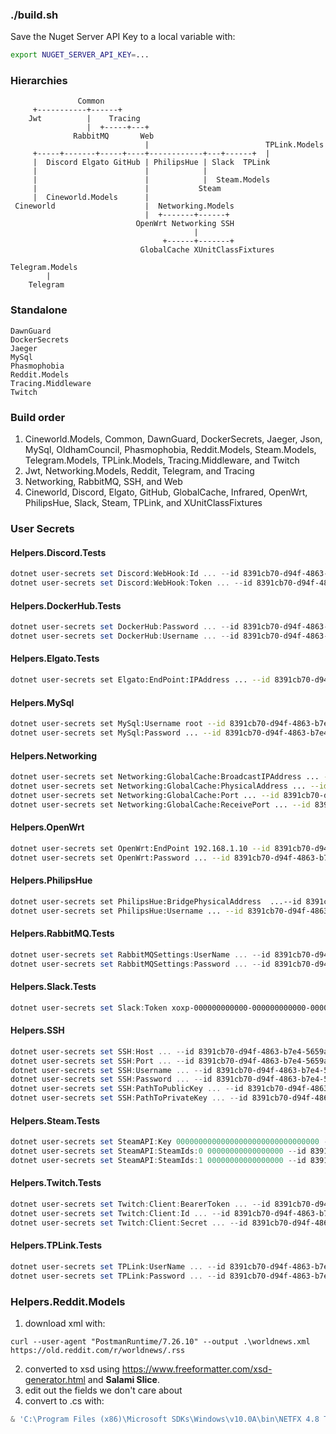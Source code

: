### ./build.sh ###
Save the Nuget Server API Key to a local variable with:
```bash
export NUGET_SERVER_API_KEY=...
```
### Hierarchies
```
               Common
     +-----------+------+
    Jwt          |    Tracing
                 |  +-----+---+
              RabbitMQ       Web
                              |                          TPLink.Models
     +-----+-------+-----+----+------------+---+------+  |
     |  Discord Elgato GitHub | PhilipsHue | Slack  TPLink
     |                        |            |
     |                        |            |  Steam.Models
     |                        |           Steam
     |  Cineworld.Models      |
 Cineworld                    |  Networking.Models
                              |  +-------+------+
                            OpenWrt Networking SSH
                                         |
                                  +------+-------+
                             GlobalCache XUnitClassFixtures

Telegram.Models
        |
    Telegram
```
### Standalone
```
DawnGuard
DockerSecrets
Jaeger
MySql
Phasmophobia
Reddit.Models
Tracing.Middleware
Twitch
```
### Build order
1. Cineworld.Models, Common, DawnGuard, DockerSecrets, Jaeger, Json, MySql, OldhamCouncil, Phasmophobia, Reddit.Models, Steam.Models, Telegram.Models, TPLink.Models, Tracing.Middleware, and Twitch
1. Jwt, Networking.Models, Reddit, Telegram, and Tracing
1. Networking, RabbitMQ, SSH, and Web
1. Cineworld, Discord, Elgato, GitHub, GlobalCache, Infrared, OpenWrt, PhilipsHue, Slack, Steam, TPLink, and XUnitClassFixtures
### User Secrets
#### Helpers.Discord.Tests
```powershell
dotnet user-secrets set Discord:WebHook:Id ... --id 8391cb70-d94f-4863-b7e4-5659af167bc6
dotnet user-secrets set Discord:WebHook:Token ... --id 8391cb70-d94f-4863-b7e4-5659af167bc6
```
#### Helpers.DockerHub.Tests
```powershell
dotnet user-secrets set DockerHub:Password ... --id 8391cb70-d94f-4863-b7e4-5659af167bc6
dotnet user-secrets set DockerHub:Username ... --id 8391cb70-d94f-4863-b7e4-5659af167bc6
```
#### Helpers.Elgato.Tests
```bash
dotnet user-secrets set Elgato:EndPoint:IPAddress ... --id 8391cb70-d94f-4863-b7e4-5659af167bc6
```
#### Helpers.MySql
```bash
dotnet user-secrets set MySql:Username root --id 8391cb70-d94f-4863-b7e4-5659af167bc6
dotnet user-secrets set MySql:Password ... --id 8391cb70-d94f-4863-b7e4-5659af167bc6
```
#### Helpers.Networking
```bash
dotnet user-secrets set Networking:GlobalCache:BroadcastIPAddress ... --id 8391cb70-d94f-4863-b7e4-5659af167bc6
dotnet user-secrets set Networking:GlobalCache:PhysicalAddress ... --id 8391cb70-d94f-4863-b7e4-5659af167bc6
dotnet user-secrets set Networking:GlobalCache:Port ... --id 8391cb70-d94f-4863-b7e4-5659af167bc6
dotnet user-secrets set Networking:GlobalCache:ReceivePort ... --id 8391cb70-d94f-4863-b7e4-5659af167bc6
```
#### Helpers.OpenWrt
```bash
dotnet user-secrets set OpenWrt:EndPoint 192.168.1.10 --id 8391cb70-d94f-4863-b7e4-5659af167bc6
dotnet user-secrets set OpenWrt:Password ... --id 8391cb70-d94f-4863-b7e4-5659af167bc6
```
#### Helpers.PhilipsHue
```bash
dotnet user-secrets set PhilipsHue:BridgePhysicalAddress  ...--id 8391cb70-d94f-4863-b7e4-5659af167bc6
dotnet user-secrets set PhilipsHue:Username ... --id 8391cb70-d94f-4863-b7e4-5659af167bc6
```
#### Helpers.RabbitMQ.Tests
```powershell
dotnet user-secrets set RabbitMQSettings:UserName ... --id 8391cb70-d94f-4863-b7e4-5659af167bc6
dotnet user-secrets set RabbitMQSettings:Password ... --id 8391cb70-d94f-4863-b7e4-5659af167bc6
```
#### Helpers.Slack.Tests
```powershell
dotnet user-secrets set Slack:Token xoxp-000000000000-000000000000-000000000000-00000000000000000000000000000000 --id 8391cb70-d94f-4863-b7e4-5659af167bc6
```
#### Helpers.SSH
```powershell
dotnet user-secrets set SSH:Host ... --id 8391cb70-d94f-4863-b7e4-5659af167bc6
dotnet user-secrets set SSH:Port ... --id 8391cb70-d94f-4863-b7e4-5659af167bc6
dotnet user-secrets set SSH:Username ... --id 8391cb70-d94f-4863-b7e4-5659af167bc6
dotnet user-secrets set SSH:Password ... --id 8391cb70-d94f-4863-b7e4-5659af167bc6
dotnet user-secrets set SSH:PathToPublicKey ... --id 8391cb70-d94f-4863-b7e4-5659af167bc6
dotnet user-secrets set SSH:PathToPrivateKey ... --id 8391cb70-d94f-4863-b7e4-5659af167bc6
```
#### Helpers.Steam.Tests
```powershell
dotnet user-secrets set SteamAPI:Key 00000000000000000000000000000000 --id 8391cb70-d94f-4863-b7e4-5659af167bc6
dotnet user-secrets set SteamAPI:SteamIds:0 00000000000000000 --id 8391cb70-d94f-4863-b7e4-5659af167bc6
dotnet user-secrets set SteamAPI:SteamIds:1 00000000000000000 --id 8391cb70-d94f-4863-b7e4-5659af167bc6
```
#### Helpers.Twitch.Tests
```powershell
dotnet user-secrets set Twitch:Client:BearerToken ... --id 8391cb70-d94f-4863-b7e4-5659af167bc6
dotnet user-secrets set Twitch:Client:Id ... --id 8391cb70-d94f-4863-b7e4-5659af167bc6
dotnet user-secrets set Twitch:Client:Secret ... --id 8391cb70-d94f-4863-b7e4-5659af167bc6
```
#### Helpers.TPLink.Tests
```powershell
dotnet user-secrets set TPLink:UserName ... --id 8391cb70-d94f-4863-b7e4-5659af167bc6
dotnet user-secrets set TPLink:Password ... --id 8391cb70-d94f-4863-b7e4-5659af167bc6
```
### Helpers.Reddit.Models
1. download xml with:
```powesrhell
curl --user-agent "PostmanRuntime/7.26.10" --output .\worldnews.xml https://old.reddit.com/r/worldnews/.rss
```
2. converted to xsd using https://www.freeformatter.com/xsd-generator.html and **Salami Slice**.
1. edit out the fields we don't care about
1. convert to .cs with:
```powershell
& 'C:\Program Files (x86)\Microsoft SDKs\Windows\v10.0A\bin\NETFX 4.8 Tools\x64\xsd.exe' .\worldnews.xsd  /classes /fields /namespace:Helpers.Reddit.Models /out:.
```
